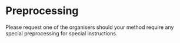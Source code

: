 # Preprocessing

Please request one of the organisers should your method require any special preprocessing for special instructions.
